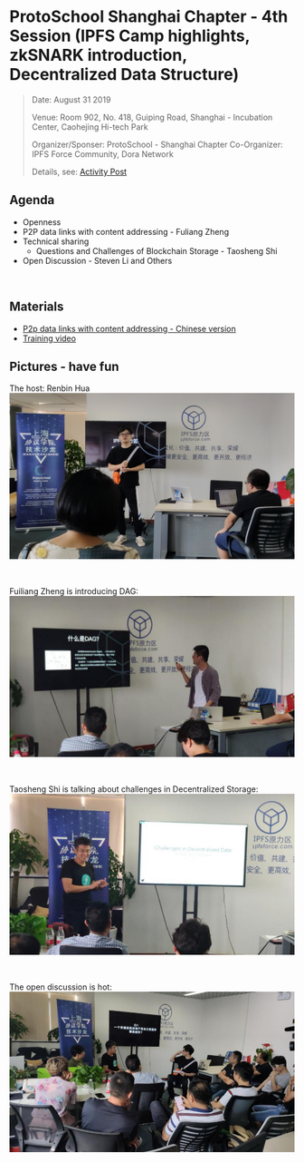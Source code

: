 # ProtoSchool Shanghai Chapter - 4th Session (IPFS Camp highlights, zkSNARK introduction, Decentralized Data Structure) 

> Date:  August 31 2019 
> 
> Venue:  Room 902, No. 418, Guiping Road, Shanghai - Incubation Center, Caohejing Hi-tech Park  
> 
> Organizer/Sponser: ProtoSchool - Shanghai Chapter 
> Co-Organizer: IPFS Force Community, Dora Network
> 
> Details, see: [Activity Post](https://www.meetup.com/Shanghai-Decentralized-Systems-Meetup-Group/events/263835810/)

## Agenda
- Openness
- P2P data links with content addressing - Fuliang Zheng
- Technical sharing
  - Questions and Challenges of Blockchain Storage - Taosheng Shi
- Open Discussion - Steven Li and Others

<br>


## Materials
- [P2p data links with content addressing - Chinese version](20190831-4thSession/P2PdataLinksWithContentAddressing-Chinese.md)
- [Training video](https://www.youtube.com/watch?v=E1Gc8gn-5CI&t=3s)


## Pictures - have fun
The host: Renbin Hua
![](20190831-5thSession/Picture1.png)

<br>

Fuiliang Zheng is introducing DAG:
![](20190831-5thSession/Picture2.png)

<br>

Taosheng Shi is talking about challenges in Decentralized Storage:
![](20190831-5thSession/Picture4.png)

<br>

The open discussion is hot:
![](20190831-5thSession/Picture5.png)
